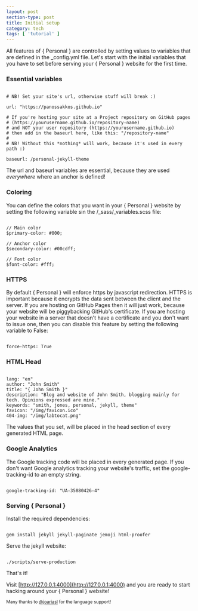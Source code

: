```yaml
---
layout: post
section-type: post
title: Initial setup
category: tech
tags: [ 'tutorial' ]
---
```


All features of { Personal } are controlled by setting values to variables that are defined in the
\_config.yml file. Let's start with the initial variables that you have to set before
serving your { Personal } website for the first time.

### Essential variables

<pre><code data-trim class="yaml">
# NB! Set your site's url, otherwise stuff will break :)

url: "https://panossakkos.github.io"

# If you're hosting your site at a Project repository on GitHub pages
# (https://yourusername.github.io/repository-name)
# and NOT your user repository (https://yourusername.github.io)
# then add in the baseurl here, like this: "/repository-name"
#
# NB! Without this *nothing* will work, because it's used in every path :)

baseurl: /personal-jekyll-theme
</code></pre>

The url and baseurl variables are essential, because they are used *everywhere* where an anchor is defined!

### Coloring

You can define the colors that you want in your { Personal } website by setting
the following variable sin the /_sass/_variables.scss file:

<pre><code data-trim class="scss">
// Main color
$primary-color: #000;

// Anchor color
$secondary-color: #00cdff;

// Font color
$font-color: #fff;
</code></pre>

### HTTPS

By default { Personal } will enforce https by javascript redirection.
HTTPS is important because it encrypts the data sent between the client and the server.
If you are hosting on GitHub Pages then it will just work, because your website
will be piggybacking GitHub's certificate.
If you are hosting your website in a server that doesn't have a certificate and
you don't want to issue one, then you can disable this feature by setting the following
variable to False:

<pre><code data-trim class="yaml">
force-https: True
</code></pre>

### HTML Head

<pre><code data-trim class="yaml">
lang: "en"
author: "John Smith"
title: "{ John Smith }"
description: "Blog and website of John Smith, blogging mainly for tech. Opinions expressed are mine."
keywords: "smith, jones, personal, jekyll, theme"
favicon: "/img/favicon.ico"
404-img: "/img/labtocat.png"
</code></pre>

The values that you set, will be placed in the head section of every generated HTML page.

### Google Analytics

The Google tracking code will be placed in every generated page.
If you don't want Google analytics tracking your website's traffic, set the google-tracking-id to an empty string.

<pre><code data-trim class="yaml">
google-tracking-id: "UA-35880426-4"
</code></pre>

### Serving { Personal }

Install the required dependencies:

<pre><code data-trim class="bash">
gem install jekyll jekyll-paginate jemoji html-proofer
</code></pre>

Serve the jekyll website:

<pre><code data-trim class="bash">
./scripts/serve-production
</code></pre>

That's it!

Visit [http://127.0.0.1:4000](http://127.0.0.1:4000) and you are ready to start hacking around your { Personal } website!

<small>Many thanks to <a href="https://github.com/joariasl" target="\_blank">@joariasl</a> for the language support! </small>
